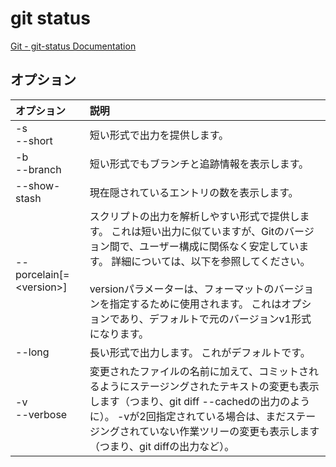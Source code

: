 # git status

[Git - git-status Documentation](https://git-scm.com/docs/git-status)

## オプション

|オプション|説明|
|:--|:--|
|-s<br>--short|短い形式で出力を提供します。|
|-b<br>--branch|短い形式でもブランチと追跡情報を表示します。|
|--show-stash|現在隠されているエントリの数を表示します。|
|--porcelain[=\<version\>]|スクリプトの出力を解析しやすい形式で提供します。 これは短い出力に似ていますが、Gitのバージョン間で、ユーザー構成に関係なく安定しています。 詳細については、以下を参照してください。<br><br>versionパラメーターは、フォーマットのバージョンを指定するために使用されます。 これはオプションであり、デフォルトで元のバージョンv1形式になります。|
|--long|長い形式で出力します。 これがデフォルトです。|
|-v<br>--verbose|変更されたファイルの名前に加えて、コミットされるようにステージングされたテキストの変更も表示します（つまり、git diff --cachedの出力のように）。 -vが2回指定されている場合は、まだステージングされていない作業ツリーの変更も表示します（つまり、git diffの出力など）。|
